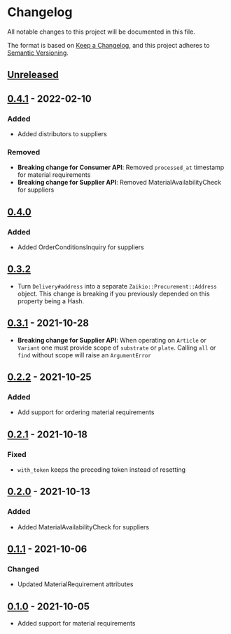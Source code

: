 # Changelog

All notable changes to this project will be documented in this file.

The format is based on [Keep a Changelog](https://keepachangelog.com/en/1.0.0/),
and this project adheres to [Semantic Versioning](https://semver.org/spec/v2.0.0.html).

## [Unreleased]

## [0.4.1] - 2022-02-10
### Added
 - Added distributors to suppliers

### Removed
- **Breaking change for Consumer API**: Removed `processed_at` timestamp for material requirements
- **Breaking change for Supplier API**: Removed MaterialAvailabilityCheck for suppliers

## [0.4.0]

### Added
- Added OrderConditionsInquiry for suppliers

## [0.3.2]

- Turn `Delivery#address` into a separate `Zaikio::Procurement::Address` object. This
  change is breaking if you previously depended on this property being a Hash.

## [0.3.1] - 2021-10-28
- **Breaking change for Supplier API**: When operating on `Article` or `Variant` one must provide scope
  of `substrate` or `plate`. Calling `all` or `find` without scope will raise an `ArgumentError`

## [0.2.2] - 2021-10-25

### Added
 - Add support for ordering material requirements

## [0.2.1] - 2021-10-18

### Fixed

- `with_token` keeps the preceding token instead of resetting

## [0.2.0] - 2021-10-13

### Added
- Added MaterialAvailabilityCheck for suppliers

## [0.1.1] - 2021-10-06

### Changed
- Updated MaterialRequirement attributes

## [0.1.0] - 2021-10-05

* Added support for material requirements

[Unreleased]: https://github.com/zaikio/zaikio-procurement-ruby/compare/v0.4.1..HEAD
[0.4.1]: https://github.com/zaikio/zaikio-procurement-ruby/compare/v0.4.0..v0.4.1
[0.4.0]: https://github.com/zaikio/zaikio-procurement-ruby/compare/v0.3.2..v0.4.0
[0.3.2]: https://github.com/zaikio/zaikio-procurement-ruby/compare/v0.3.1..v0.3.2
[0.3.1]: https://github.com/zaikio/zaikio-procurement-ruby/compare/v0.2.2..v0.3.1
[0.2.2]: https://github.com/zaikio/zaikio-procurement-ruby/compare/v0.2.1..v0.2.2
[0.2.1]: https://github.com/zaikio/zaikio-procurement-ruby/compare/v0.2.0..v0.2.1
[0.2.0]: https://github.com/zaikio/zaikio-procurement-ruby/compare/v0.1.1..v0.2.0
[0.1.1]: https://github.com/zaikio/zaikio-procurement-ruby/compare/v0.1.0..v0.1.1
[0.1.0]: https://github.com/zaikio/zaikio-procurement-ruby/compare/3e84659a2eee172280a7e4f0434fd8ce0e373844..8c9a509b308290ba18c17ef68701fd451cb05d18
